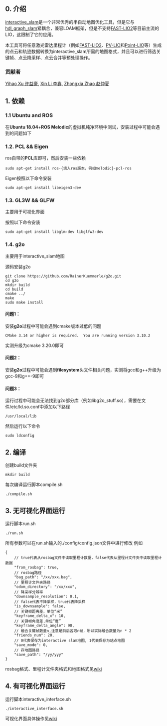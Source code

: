 ## 0. 介绍
[interactive_slam](https://github.com/koide3/interactive_slam)是一个非常优秀的半自动地图优化工具，但是它与[hdl_graph_slam](https://github.com/koide3/hdl_graph_slam)紧耦合，兼容LOAM框架，但是不支持[FAST-LIO2](https://github.com/hku-mars/FAST_LIO)等目前主流的LIO，这限制了它的应用。

本工具可将任意激光雷达里程计（例如[FAST-LIO2](https://github.com/hku-mars/FAST_LIO)、[PV-LIO](https://github.com/HViktorTsoi/PV-LIO)和[Point-LIO](https://github.com/hku-mars/Point-LIO.git)等）生成的点云和轨迹数据转换为interactive_slam所需的地图格式，并且可以进行筛选关键帧、点云降采样、点云合并等预处理操作。

### 贡献者
[Yihao Xu 许益豪](https://github.com/liaraaaaaaa), [Xin Li 李鑫](https://github.com/carlos-lee123), [Zhongxia Zhao 赵仲夏](https://github.com/xiaranqing)

## 1. 依赖
### 1.1 **Ubuntu** and **ROS**
在**Ubuntu 18.04**+**ROS Melodic**的虚拟机纯净环境中测试，安装过程中可能会遇到的问题如下

### 1.2. **PCL && Eigen**
ros自带的**PCL**库即可，然后安装一些依赖
```
sudo apt-get install ros-{填入ros版本，例如melodic}-pcl-ros 
```
Eigen按照以下命令安装
```
sudo apt-get install libeigen3-dev
```

### 1.3. **GL3W && GLFW**
主要用于可视化界面

按照以下命令安装
```
sudo apt-get install libglm-dev libglfw3-dev
```
### 1.4. **g2o**
主要用于interactive_slam地图

源码安装g2o
```
git clone https://github.com/RainerKuemmerle/g2o.git
cd g2o
mkdir build 
cd build
cmake ../
make
sudo make install
```

#### 问题1：
安装**g2o**过程中可能会遇到cmake版本过低的问题
```
CMake 3.14 or higher is required.  You are running version 3.10.2
```
实测升级为cmake 3.20.0即可
#### 问题2：
安装**g2o**过程中可能会遇到**filesystem**头文件相关问题，实测将gcc和g++升级为gcc-9和g++-9即可
#### 问题3：
运行过程中可能会无法找到g2o部分库（例如libg2o_stuff.so），需要在文件/etc/ld.so.conf中添加以下路径
```
/usr/local/lib
```
然后运行以下命令
```
sudo ldconfig
```

## 2. 编译
创建build文件夹
```
mkdir build
```
每次编译运行脚本compile.sh
```
./compile.sh
```
## 3. 无可视化界面运行
运行脚本run.sh
```
./run.sh
```
所有参数可以在run.sh输入的./config/config.json文件中进行修改
例如
```
{
    // true代表从rosbag文件中读取里程计数据，false代表从里程计文件夹中读取里程计数据
    "from_rosbag": true,
    // rosbag路径
    "bag_path": "/xx/xxx.bag",
    // 里程计文件夹路径
    "odom_directory": "/xx/xxx",
    // 降采样分辨率
    "downsample_resolution": 0.1,
    // false代表不降采样，true代表降采样
    "is_downsample": false,
    // 关键帧距离差，单位“米”
    "keyframe_delta_x": 10,
    // 关键帧角度差,单位“度”
    "keyframe_delta_angle": 90,
    // 融合关键帧数量n,注意是前后各取n帧，所以实际融合数量为n * 2
    "friends_num": 20,
    // 0代表保存为interactive slam地图, 1代表保存为站点地图
    "save_mode": 0,
    // 存地图路径
    "save_path": "/yy/yyy"
}
```
rosbag格式、里程计文件夹格式和地图格式见[wiki](https://github.com/deepglint/LIO2InteractiveSLAM/wiki/LIO2InteractiveSLAM-Guide)

## 4. 有可视化界面运行
运行脚本interactive_interface.sh
```
./interactive_interface.sh
```
可视化界面具体操作见[wiki](https://github.com/deepglint/LIO2InteractiveSLAM/wiki/LIO2InteractiveSLAM-Guide)
